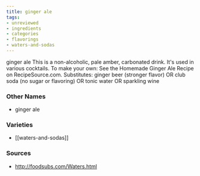 ```yaml
---
title: ginger ale
tags:
- unreviewed
- ingredients
- categories
- flavorings
- waters-and-sodas
---
```

ginger ale This is a non-alcoholic, pale amber, carbonated drink. It's used in various cocktails. To make your own: See the Homemade Ginger Ale Recipe on RecipeSource.com. Substitutes: ginger beer (stronger flavor) OR club soda (no sugar or flavoring) OR tonic water OR sparkling wine

### Other Names

* ginger ale

### Varieties

* [[waters-and-sodas]]

### Sources
* http://foodsubs.com/Waters.html

